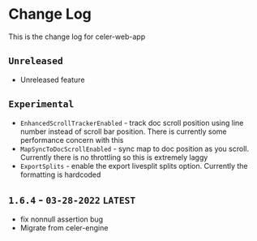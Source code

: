 # Change Log
This is the change log for celer-web-app

## `Unreleased`
- Unreleased feature

## `Experimental`
- `EnhancedScrollTrackerEnabled` - track doc scroll position using line number instead of scroll bar position. There is currently some performance concern with this
- `MapSyncToDocScrollEnabled` - sync map to doc position as you scroll. Currently there is no throttling so this is extremely laggy
- `ExportSplits` - enable the export livesplit splits option. Currently the formatting is hardcoded

## `1.6.4` - `03-28-2022` `LATEST`
- fix nonnull assertion bug
- Migrate from celer-engine

